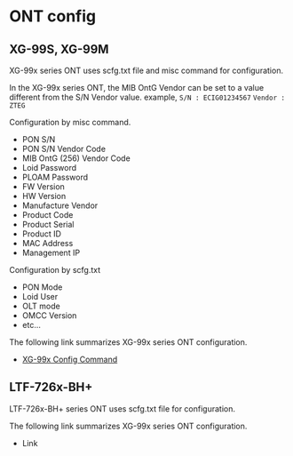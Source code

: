 # ONT config
## XG-99S, XG-99M
XG-99x series ONT uses scfg.txt file and misc command for configuration.

In the XG-99x series ONT, the MIB OntG Vendor can be set to a value different from the S/N Vendor value.
example,
`S/N : ECIG01234567`
`Vendor : ZTEG`

Configuration by misc command.
- PON S/N
- PON S/N Vendor Code
- MIB OntG (256) Vendor Code
- Loid Password
- PLOAM Password
- FW Version
- HW Version
- Manufacture Vendor
- Product Code
- Product Serial
- Product ID
- MAC Address
- Management IP

Configuration by scfg.txt
- PON Mode
- Loid User
- OLT mode
- OMCC Version
- etc...

The following link summarizes  XG-99x series ONT configuration.
- [XG-99x Config Command](/doc/XG-99x_Config.md)

## LTF-726x-BH+
LTF-726x-BH+ series ONT uses scfg.txt file for configuration.

The following link summarizes  XG-99x series ONT configuration.
- Link
